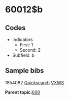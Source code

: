 # 60012$b

## Codes

-   Indicators
    -   First: 1
    -   Second: 2
-   Subfield: b

## Sample bibs

1854082 [Quicksearch](https://search.library.yale.edu/catalog/1854082) [VXWS](http://prodorbis.library.yale.edu:7014/vxws/GetHoldingsService?bibId=1854082)

**Parent topic:**[600](../../tags/600/600.md)

